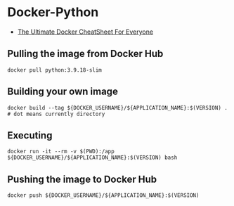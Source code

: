 # Docker-Python

- [The Ultimate Docker CheatSheet For Everyone](https://blog.cloudnativefolks.org/the-ultimate-docker-cheatsheet-for-everyone)

## Pulling the image from Docker Hub
```shell
docker pull python:3.9.18-slim
```

## Building your own image
```shell
docker build --tag ${DOCKER_USERNAME}/${APPLICATION_NAME}:$(VERSION) . # dot means currently directory
```

## Executing
```shell
docker run -it --rm -v $(PWD):/app ${DOCKER_USERNAME}/${APPLICATION_NAME}:$(VERSION) bash
```

## Pushing the image to Docker Hub
```shell
docker push ${DOCKER_USERNAME}/${APPLICATION_NAME}:$(VERSION)
```